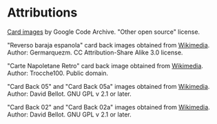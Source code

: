 # Attributions

[Card images](https://code.google.com/archive/p/vector-playing-cards/) by Google Code Archive. "Other open source" license.

"Reverso baraja espanola" card back images obtained from [Wikimedia](https://commons.wikimedia.org/wiki/File:Reverso_baraja_espa%C3%B1ola.svg).
Author: Germarquezm. CC Attribution-Share Alike 3.0 license.

"Carte Napoletane Retro" card back image obtained from [Wikimedia](https://commons.wikimedia.org/wiki/File:Carte_Napoletane_retro.jpg).
Author: Trocche100. Public domain.

"Card Back 05" and "Card Back 05a" images obtained from [Wikimedia](https://commons.wikimedia.org/wiki/File:Card_back_05a.svg).
Author: David Bellot. GNU GPL v 2.1 or later.

"Card Back 02" and "Card Back 02a" images obtained from [Wikimedia](https://commons.wikimedia.org/wiki/File:Card_back_02.svg).
Author: David Bellot. GNU GPL v 2.1 or later.